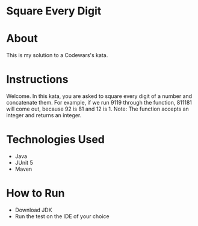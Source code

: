 # Square Every Digit

# About
This is my solution to a Codewars's kata.

# Instructions
Welcome. In this kata, you are asked to square every digit of a number and concatenate them.
For example, if we run 9119 through the function, 811181 will come out, because 92 is 81 and 12 is 1.
Note: The function accepts an integer and returns an integer.

# Technologies Used
* Java
* JUnit 5
* Maven

# How to Run
* Download JDK
* Run the test on the IDE of your choice
